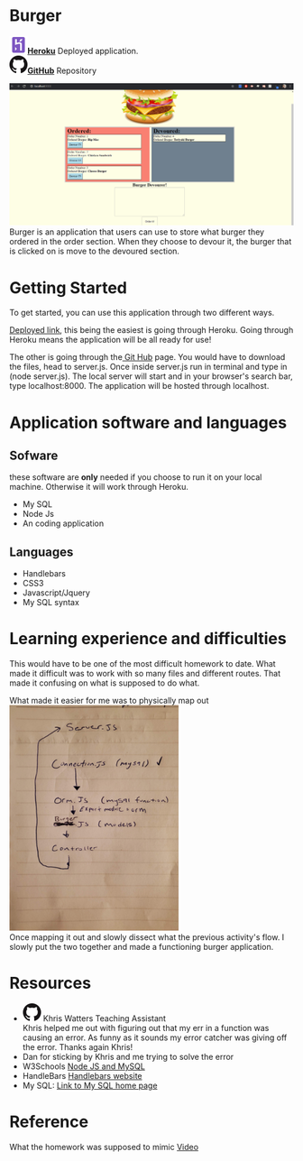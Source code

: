 # Burger

<a href = "?"><img src = "readMe/images/herokuLogo.png"><strong>Heroku</strong></a> Deployed application.<br>
<a href = "https://github.com/Ericcwong/burger"><img src ="readMe/images/githubLogo.png"><strong>GitHub</strong></a> Repository

<img src="readMe/images/burger.gif" alt="burger.gif">
Burger is an application that users can use to store what burger they ordered in the order section. When they choose to devour it, the burger that is clicked on is move to the devoured section.

# Getting Started
To get started, you can use this application through two different ways.

<a href="?">Deployed link</a>, this being the easiest is going through Heroku. Going through Heroku means the application will be all ready for use!

The other is going through the<a href = "https://github.com/Ericcwong/burger"> Git Hub</a> page. You would have to download the files, head to server.js. Once inside server.js run in terminal and type in (node server.js). The local server will start and in your browser's search bar, type localhost:8000. The application will be hosted through localhost.

# Application software and languages

## Sofware
these software are <strong>only</strong> needed if you choose to run it on your local machine. Otherwise it will work through Heroku.
<ul>
<li>My SQL</li>
<li>Node Js</li>
<li>An coding application</li>
</ul>

## Languages
<ul>
<li>Handlebars</li>
<li>CSS3</li>
<li>Javascript/Jquery</li>
<li>My SQL syntax</li>
</ul>

# Learning experience and difficulties
This would have to be one of the most difficult homework to date. What made it difficult was to work with so many files and different routes. That made it confusing on what is supposed to do what. 

What made it easier for me was to physically map out<br>
<img src = "readMe/images/mapping.jpg" width="300px"><br>
Once mapping it out and slowly dissect what the previous activity's flow. I slowly put the two together and made a functioning burger application.

# Resources
<ul>
    <li><a href = "https://github.com/Nidant"></a><img src = "readMe/images/githubLogo.png"> Khris Watters Teaching Assistant</li>
    Khris helped me out with figuring out that my err in a function was causing an error. As funny as it sounds my error catcher was giving off the error. Thanks again Khris!
    <li>Dan for sticking by Khris and me trying to solve the error</li>
    <li>W3Schools <a href="https://www.w3schools.com/nodejs/nodejs_mysql.asp">Node JS and MySQL</a></li>
    <li>HandleBars <a href="https://handlebarsjs.com/">Handlebars website</a></li>
    <li>My SQL: <a href="https://dev.mysql.com/">Link to My SQL home page</a></li>
</ul>

# Reference 
What the homework was supposed to mimic <a href="https://www.youtube.com/watch?v=msvdn95x9OM&feature=youtu.bes">Video </a>